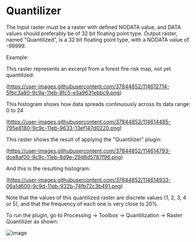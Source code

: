 # Quantilizer

The Input raster must be a raster with defined NODATA value, and DATA values should preferably be of 32 bit floating point type. Output raster, named "Quantilized", is a 32 bit floating point type, with a NODATA value of -99999.

Example:

This raster represents an excerpt from a forest fire risk map, not yet quantilized:

(https://user-images.githubusercontent.com/37844852/114612714-5fbc3a80-9c9a-11eb-8fc5-e3a9631ebbc9.png)

This histogram shows how data spreads continuously across its data range: 0 to 24

(https://user-images.githubusercontent.com/37844852/114614485-795e8180-9c9c-11eb-9633-13ef147d0220.png)

This raster shows the result of applying the "Quantilizer" plugin:

(https://user-images.githubusercontent.com/37844852/114614793-dce8af00-9c9c-11eb-8d9e-29d8d5787f96.png)

And this is the resulting histogram:

(https://user-images.githubusercontent.com/37844852/114614933-06a1d600-9c9d-11eb-932b-74fb72c3b491.png)

Note that the values of this quantilized raster are discrete values (1, 2, 3, 4 or 5), and that the frequency of each one is very close to 20%.

To run the plugin, go to Processing -> Toolbox -> Quantilization -> Raster Quantilizer as shown:

![image](https://user-images.githubusercontent.com/37844852/114679267-ebb67c80-9d03-11eb-9bb3-6e2970080111.png)

